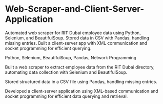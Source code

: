 # Web-Scraper-and-Client-Server-Application
Automated web scraper for RIT Dubai employee data using Python, Selenium, and BeautifulSoup. Stored data in CSV with Pandas, handling missing entries. Built a client-server app with XML communication and socket programming for efficient querying.

Python, Selenium, BeautifulSoup, Pandas, Network Programming 

Built a web scraper to extract employee data from the RIT Dubai directory, automating data collection with Selenium and BeautifulSoup.

Stored structured data in a CSV file using Pandas, handling missing entries.

Developed a client-server application using XML-based communication and socket programming for efficient data querying and retrieval.
